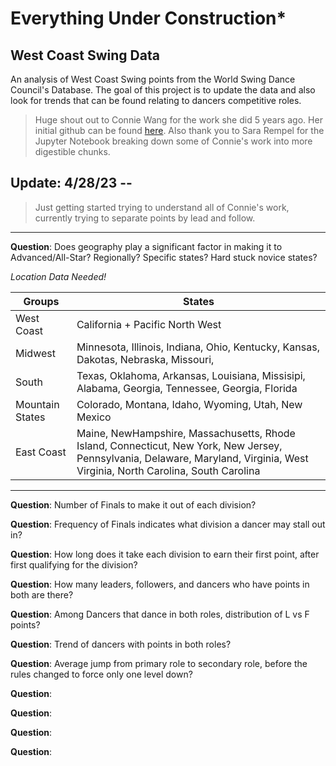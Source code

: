 # Everything Under Construction* 

## West Coast Swing Data

An analysis of West Coast Swing points from the World Swing Dance Council's Database. The goal of this project is to update the data and also look for trends that can be found relating to dancers competitive roles.

> Huge shout out to Connie Wang for the work she did 5 years ago. Her initial github can be found [here](https://github.com/conniewang3/WSDC-Project). Also thank you to Sara Rempel for the Jupyter Notebook breaking down some of Connie's work into more digestible chunks.

## Update: 4/28/23 --

> Just getting started trying to understand all of Connie's work, currently trying to separate points by lead and follow.

----

 **Question**:
Does geography play a significant factor in making it to Advanced/All-Star?
Regionally? Specific states? Hard stuck novice states?

*Location Data Needed!*

|Groups | States |
|---|---|
| West Coast | California + Pacific North West |
Midwest | Minnesota, Illinois, Indiana, Ohio, Kentucky, Kansas, Dakotas, Nebraska, Missouri,
South | Texas, Oklahoma, Arkansas, Louisiana, Missisipi, Alabama, Georgia, Tennessee, Georgia, Florida
Mountain States | Colorado, Montana, Idaho, Wyoming, Utah, New Mexico
| East Coast | Maine, NewHampshire, Massachusetts, Rhode Island, Connecticut, New York, New Jersey, Pennsylvania, Delaware, Maryland, Virginia, West Virginia, North Carolina, South Carolina |

----

**Question**: Number of Finals to make it out of each division?

**Question**: Frequency of Finals indicates what division a dancer may stall out in?

**Question**: How long does it take each division to earn their first point, after first qualifying for the division?

**Question**: How many leaders, followers, and dancers who have points in both are there?

**Question**: Among Dancers that dance in both roles, distribution of L vs F points?

**Question**: Trend of dancers with points in both roles?

**Question**: Average jump from primary role to secondary role, before the rules changed to force only one level down?

**Question**:

**Question**:

**Question**:

**Question**:
